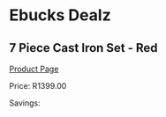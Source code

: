 
# Ebucks Dealz
## 7 Piece Cast Iron Set - Red
[Product Page](https://www.ebucks.com/web/shop/productSelected.do?prodId=1099559736&catId=704983235)

Price: R1399.00

Savings: 


	
